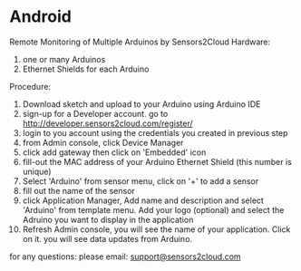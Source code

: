 # Android
Remote Monitoring of Multiple Arduinos by Sensors2Cloud
Hardware:
1) one or many Arduinos
2) Ethernet Shields for each Arduino

Procedure:
1) Download sketch and upload to your Arduino using Arduino IDE
2) sign-up for a Developer account. go to http://developer.sensors2cloud.com/register/
3) login to you account using the credentials you created in previous step
4) from Admin console, click Device Manager
5) click add gateway then click on 'Embedded' icon
6) fill-out the MAC address of your Arduino Ethernet Shield (this number is unique)
7) Select 'Arduino' from sensor menu, click on '+' to add a sensor
8) fill out the name of the sensor
9) click Application Manager, Add name and description and select 'Arduino' from template menu. Add your logo (optional) and select the Adruino you want to display in the application
10) Refresh Admin console, you will see the name of your application. Click on it. you will see data updates from Arduino.

for any questions: please email: support@sensors2cloud.com
